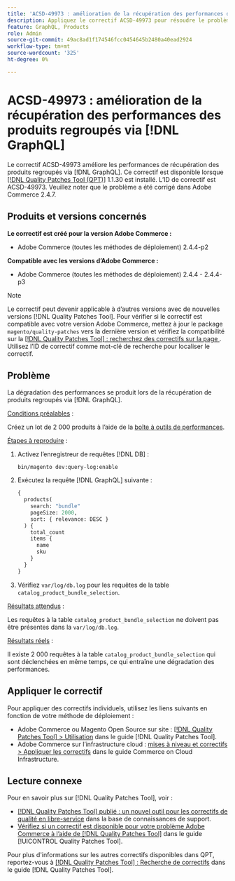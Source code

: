 ```yaml
---
title: 'ACSD-49973 : amélioration de la récupération des performances des produits regroupés via [!DNL GraphQL]'
description: Appliquez le correctif ACSD-49973 pour résoudre le problème Adobe Commerce où la dégradation des performances se produit lors de la récupération de produits regroupés via [!DNL GraphQL].
feature: GraphQL, Products
role: Admin
source-git-commit: 49ac8ad1f174546fcc0454645b2480a40ead2924
workflow-type: tm+mt
source-wordcount: '325'
ht-degree: 0%

---
```


# ACSD-49973 : amélioration de la récupération des performances des produits regroupés via [!DNL GraphQL]

Le correctif ACSD-49973 améliore les performances de récupération des produits regroupés via [!DNL GraphQL]. Ce correctif est disponible lorsque [[!DNL Quality Patches Tool (QPT)]](https://experienceleague.adobe.com/en/docs/commerce-knowledge-base/kb/announcements/commerce-announcements/magento-quality-patches-released-new-tool-to-self-serve-quality-patches) 1.1.30 est installé. L’ID de correctif est ACSD-49973. Veuillez noter que le problème a été corrigé dans Adobe Commerce 2.4.7.

## Produits et versions concernés

**Le correctif est créé pour la version Adobe Commerce :**

* Adobe Commerce (toutes les méthodes de déploiement) 2.4.4-p2

**Compatible avec les versions d’Adobe Commerce :**

* Adobe Commerce (toutes les méthodes de déploiement) 2.4.4 - 2.4.4-p3

>[!NOTE]
>
>Le correctif peut devenir applicable à d’autres versions avec de nouvelles versions [!DNL Quality Patches Tool]. Pour vérifier si le correctif est compatible avec votre version Adobe Commerce, mettez à jour le package `magento/quality-patches` vers la dernière version et vérifiez la compatibilité sur la [[!DNL Quality Patches Tool] : recherchez des correctifs sur la page ](https://experienceleague.adobe.com/tools/commerce-quality-patches/index.html). Utilisez l’ID de correctif comme mot-clé de recherche pour localiser le correctif.

## Problème

La dégradation des performances se produit lors de la récupération de produits regroupés via [!DNL GraphQL].

<u>Conditions préalables</u> :

Créez un lot de 2 000 produits à l’aide de la [boîte à outils de performances](https://experienceleague.adobe.com/docs/commerce-operations/configuration-guide/cli/generate-data.html).

<u>Étapes à reproduire</u> :

1. Activez l’enregistreur de requêtes [!DNL DB] :

   ```
   bin/magento dev:query-log:enable
   ```

1. Exécutez la requête [!DNL GraphQL] suivante :

   ```GraphQL
   {
     products(
       search: "bundle"
       pageSize: 2000,
       sort: { relevance: DESC }
     ) {
       total_count
       items {
         name
         sku
       }
     }
   }
   ```

1. Vérifiez `var/log/db.log` pour les requêtes de la table `catalog_product_bundle_selection`.

<u>Résultats attendus</u> :

Les requêtes à la table `catalog_product_bundle_selection` ne doivent pas être présentes dans la `var/log/db.log`.

<u>Résultats réels</u> :

Il existe 2 000 requêtes à la table `catalog_product_bundle_selection` qui sont déclenchées en même temps, ce qui entraîne une dégradation des performances.

## Appliquer le correctif

Pour appliquer des correctifs individuels, utilisez les liens suivants en fonction de votre méthode de déploiement :

* Adobe Commerce ou Magento Open Source sur site : [[!DNL Quality Patches Tool] > Utilisation](https://experienceleague.adobe.com/docs/commerce-operations/tools/quality-patches-tool/usage.html) dans le guide [!DNL Quality Patches Tool].
* Adobe Commerce sur l’infrastructure cloud : [mises à niveau et correctifs > Appliquer les correctifs](https://experienceleague.adobe.com/docs/commerce-cloud-service/user-guide/develop/upgrade/apply-patches.html) dans le guide Commerce on Cloud Infrastructure.

## Lecture connexe

Pour en savoir plus sur [!DNL Quality Patches Tool], voir :

* [[!DNL Quality Patches Tool] publié : un nouvel outil pour les correctifs de qualité en libre-service](https://experienceleague.adobe.com/en/docs/commerce-knowledge-base/kb/announcements/commerce-announcements/magento-quality-patches-released-new-tool-to-self-serve-quality-patches) dans la base de connaissances de support.
* [Vérifiez si un correctif est disponible pour votre problème Adobe Commerce à l’aide de  [!DNL Quality Patches Tool]](/help/tools/quality-patches-tool/patches-available-in-qpt/check-patch-for-magento-issue-with-magento-quality-patches.md) dans le guide [!UICONTROL Quality Patches Tool].


Pour plus d&#39;informations sur les autres correctifs disponibles dans QPT, reportez-vous à [[!DNL Quality Patches Tool] : Recherche de correctifs](https://experienceleague.adobe.com/tools/commerce-quality-patches/index.html) dans le guide [!DNL Quality Patches Tool].
